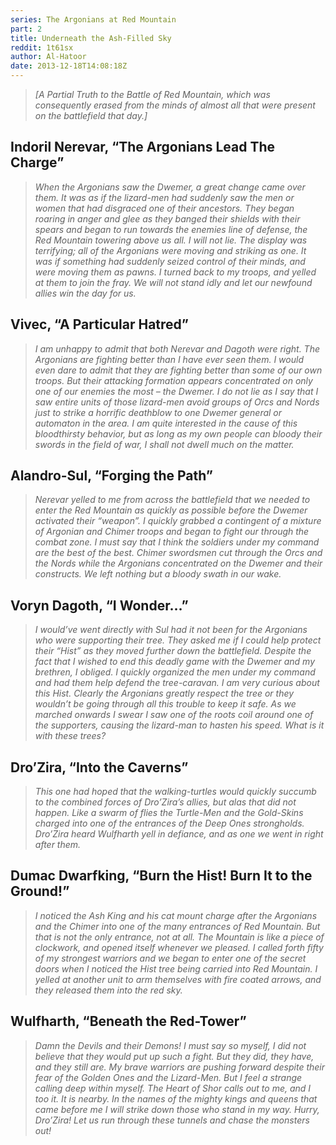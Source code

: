 ```yaml
---
series: The Argonians at Red Mountain
part: 2
title: Underneath the Ash-Filled Sky
reddit: 1t61sx
author: Al-Hatoor
date: 2013-12-18T14:08:18Z
---
```


> *\[A Partial Truth to the Battle of Red Mountain, which was consequently*
> *erased from the minds of almost all that were present on the battlefield*
> *that day.]*

## Indoril Nerevar, “The Argonians Lead The Charge”

> *When the Argonians saw the Dwemer, a great change came over them. It was as*
> *if the lizard-men had suddenly saw the men or women that had disgraced one*
> *of their ancestors. They began roaring in anger and glee as they banged*
> *their shields with their spears and began to run towards the enemies line of*
> *defense, the Red Mountain towering above us all. I will not lie. The display*
> *was terrifying; all of the Argonians were moving and striking as one. It was*
> *if something had suddenly seized control of their minds, and were moving*
> *them as pawns. I turned back to my troops, and yelled at them to join the*
> *fray. We will not stand idly and let our newfound allies win the day for us.*

## Vivec, “A Particular Hatred”

> *I am unhappy to admit that both Nerevar and Dagoth were right. The Argonians*
> *are fighting better than I have ever seen them. I would even dare to admit*
> *that they are fighting better than some of our own troops. But their*
> *attacking formation appears concentrated on only one of our enemies the most*
> *– the Dwemer. I do not lie as I say that I saw entire units of those*
> *lizard-men avoid groups of Orcs and Nords just to strike a horrific*
> *deathblow to one Dwemer general or automaton in the area. I am quite*
> *interested in the cause of this bloodthirsty behavior, but as long as my own*
> *people can bloody their swords in the field of war, I shall not dwell much*
> *on the matter.*

## Alandro-Sul, “Forging the Path”

> *Nerevar yelled to me from across the battlefield that we needed to enter the*
> *Red Mountain as quickly as possible before the Dwemer activated their*
> *“weapon”. I quickly grabbed a contingent of a mixture of Argonian and Chimer*
> *troops and began to fight our through the combat zone. I must say that I*
> *think the soldiers under my command are the best of the best. Chimer*
> *swordsmen cut through the Orcs and the Nords while the Argonians concentrated*
> *on the Dwemer and their constructs. We left nothing but a bloody swath in*
> *our wake.*

## Voryn Dagoth, “I Wonder…”

> *I would’ve went directly with Sul had it not been for the Argonians who were*
> *supporting their tree. They asked me if I could help protect their “Hist” as*
> *they moved further down the battlefield. Despite the fact that I wished to*
> *end this deadly game with the Dwemer and my brethren, I obliged. I quickly*
> *organized the men under my command and had them help defend the*
> *tree-caravan. I am very curious about this Hist. Clearly the Argonians*
> *greatly respect the tree or they wouldn’t be going through all this trouble*
> *to keep it safe. As we marched onwards I swear I saw one of the roots coil*
> *around one of the supporters, causing the lizard-man to hasten his speed.*
> *What is it with these trees?*

## Dro’Zira, “Into the Caverns”

> *This one had hoped that the walking-turtles would quickly succumb to the*
> *combined forces of Dro’Zira’s allies, but alas that did not happen. Like a*
> *swarm of flies the Turtle-Men and the Gold-Skins charged into one of the*
> *entrances of the Deep Ones strongholds. Dro’Zira heard Wulfharth yell in*
> *defiance, and as one we went in right after them.*

## Dumac Dwarfking, “Burn the Hist! Burn It to the Ground!”

> *I noticed the Ash King and his cat mount charge after the Argonians and the*
> *Chimer into one of the many entrances of Red Mountain. But that is not the*
> *only entrance, not at all. The Mountain is like a piece of clockwork, and*
> *opened itself whenever we pleased. I called forth fifty of my strongest*
> *warriors and we began to enter one of the secret doors when I noticed the*
> *Hist tree being carried into Red Mountain. I yelled at another unit to arm*
> *themselves with fire coated arrows, and they released them into the red sky.*

## Wulfharth, “Beneath the Red-Tower”

> *Damn the Devils and their Demons! I must say so myself, I did not believe*
> *that they would put up such a fight. But they did, they have, and they still*
> *are. My brave warriors are pushing forward despite their fear of the Golden*
> *Ones and the Lizard-Men. But I feel a strange calling deep within myself.*
> *The Heart of Shor calls out to me, and I too it. It is nearby. In the names*
> *of the mighty kings and queens that came before me I will strike down those*
> *who stand in my way. Hurry, Dro’Zira! Let us run through these tunnels and*
> *chase the monsters out!*
